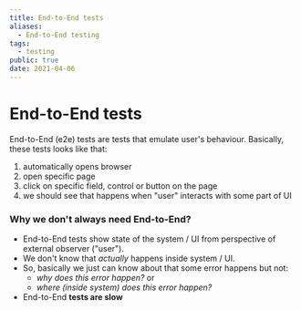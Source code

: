 ```yaml
---
title: End-to-End tests
aliases:
  - End-to-End testing
tags:
  - testing
public: true
date: 2021-04-06
---
```


# End-to-End tests

End-to-End (e2e) tests are tests that emulate user's behaviour. Basically, these tests looks like that:

1. automatically opens browser
1. open specific page
1. click on specific field, control or button on the page
1. we should see that happens when "user" interacts with some part of UI

### Why we don't always need End-to-End?

* End-to-End tests show state of the system / UI from perspective of external observer ("user").
* We don't know that *actually* happens inside system / UI. 
* So, basically we just can know about that some error happens but not:
  * *why does this error happen?* or 
  * *where (inside system) does this error happen?*
* End-to-End **tests are slow**
